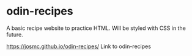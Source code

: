 # odin-recipes
A basic recipe website to practice HTML. Will be styled with CSS in the future.

https://josmc.github.io/odin-recipes/
Link to odin-recipes